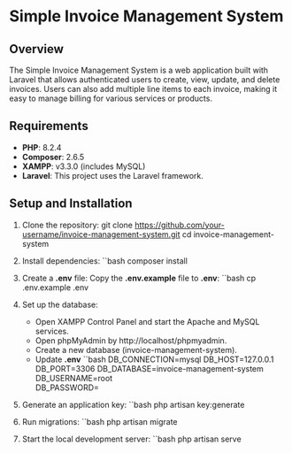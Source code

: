 # Simple Invoice Management System

## Overview
The Simple Invoice Management System is a web application built with Laravel that allows authenticated users to create, view, update, and delete invoices. Users can also add multiple line items to each invoice, making it easy to manage billing for various services or products.

## Requirements
- **PHP**: 8.2.4
- **Composer**: 2.6.5
- **XAMPP**: v3.3.0 (includes MySQL)
- **Laravel**: This project uses the Laravel framework.

## Setup and Installation

1. Clone the repository:
   git clone https://github.com/your-username/invoice-management-system.git
   cd invoice-management-system
   
2. Install dependencies:
   ``bash
   composer install
   
3. Create a <b>.env</b> file: Copy the <b>.env.example</b> file to <b>.env</b>:
   ``bash
   cp .env.example .env
   
4. Set up the database:
   - Open XAMPP Control Panel and start the Apache and MySQL services.
   - Open phpMyAdmin by http://localhost/phpmyadmin.
   - Create a new database (invoice-management-system).
   - Update <b>.env</b>
   ``bash
    DB_CONNECTION=mysql
    DB_HOST=127.0.0.1
    DB_PORT=3306
    DB_DATABASE=invoice-management-system 
    DB_USERNAME=root                 
    DB_PASSWORD=

5. Generate an application key:
   ``bash
   php artisan key:generate

6. Run migrations:
   ``bash
   php artisan migrate
   
7. Start the local development server:
   ``bash
   php artisan serve    
